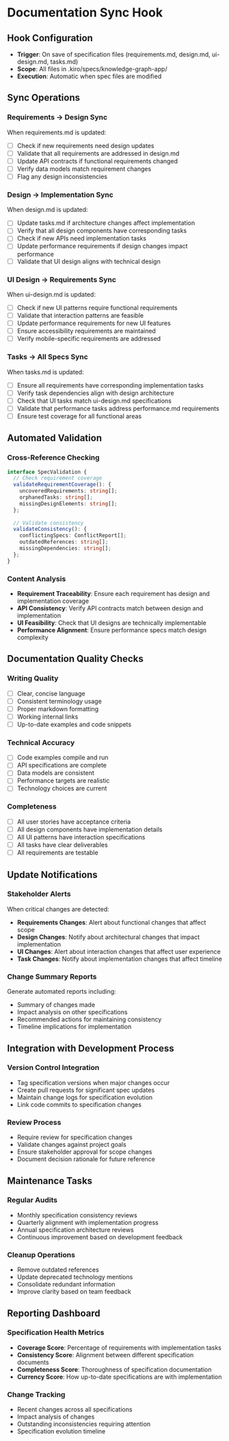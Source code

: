 # Documentation Sync Hook

## Hook Configuration
- **Trigger**: On save of specification files (requirements.md, design.md, ui-design.md, tasks.md)
- **Scope**: All files in .kiro/specs/knowledge-graph-app/
- **Execution**: Automatic when spec files are modified

## Sync Operations

### Requirements → Design Sync
When requirements.md is updated:
- [ ] Check if new requirements need design updates
- [ ] Validate that all requirements are addressed in design.md
- [ ] Update API contracts if functional requirements changed
- [ ] Verify data models match requirement changes
- [ ] Flag any design inconsistencies

### Design → Implementation Sync
When design.md is updated:
- [ ] Update tasks.md if architecture changes affect implementation
- [ ] Verify that all design components have corresponding tasks
- [ ] Check if new APIs need implementation tasks
- [ ] Update performance requirements if design changes impact performance
- [ ] Validate that UI design aligns with technical design

### UI Design → Requirements Sync
When ui-design.md is updated:
- [ ] Check if new UI patterns require functional requirements
- [ ] Validate that interaction patterns are feasible
- [ ] Update performance requirements for new UI features
- [ ] Ensure accessibility requirements are maintained
- [ ] Verify mobile-specific requirements are addressed

### Tasks → All Specs Sync
When tasks.md is updated:
- [ ] Ensure all requirements have corresponding implementation tasks
- [ ] Verify task dependencies align with design architecture
- [ ] Check that UI tasks match ui-design.md specifications
- [ ] Validate that performance tasks address performance.md requirements
- [ ] Ensure test coverage for all functional areas

## Automated Validation

### Cross-Reference Checking
```typescript
interface SpecValidation {
  // Check requirement coverage
  validateRequirementCoverage(): {
    uncoveredRequirements: string[];
    orphanedTasks: string[];
    missingDesignElements: string[];
  };
  
  // Validate consistency
  validateConsistency(): {
    conflictingSpecs: ConflictReport[];
    outdatedReferences: string[];
    missingDependencies: string[];
  };
}
```

### Content Analysis
- **Requirement Traceability**: Ensure each requirement has design and implementation coverage
- **API Consistency**: Verify API contracts match between design and implementation
- **UI Feasibility**: Check that UI designs are technically implementable
- **Performance Alignment**: Ensure performance specs match design complexity

## Documentation Quality Checks

### Writing Quality
- [ ] Clear, concise language
- [ ] Consistent terminology usage
- [ ] Proper markdown formatting
- [ ] Working internal links
- [ ] Up-to-date examples and code snippets

### Technical Accuracy
- [ ] Code examples compile and run
- [ ] API specifications are complete
- [ ] Data models are consistent
- [ ] Performance targets are realistic
- [ ] Technology choices are current

### Completeness
- [ ] All user stories have acceptance criteria
- [ ] All design components have implementation details
- [ ] All UI patterns have interaction specifications
- [ ] All tasks have clear deliverables
- [ ] All requirements are testable

## Update Notifications

### Stakeholder Alerts
When critical changes are detected:
- **Requirements Changes**: Alert about functional changes that affect scope
- **Design Changes**: Notify about architectural changes that impact implementation
- **UI Changes**: Alert about interaction changes that affect user experience
- **Task Changes**: Notify about implementation changes that affect timeline

### Change Summary Reports
Generate automated reports including:
- Summary of changes made
- Impact analysis on other specifications
- Recommended actions for maintaining consistency
- Timeline implications for implementation

## Integration with Development Process

### Version Control Integration
- Tag specification versions when major changes occur
- Create pull requests for significant spec updates
- Maintain change logs for specification evolution
- Link code commits to specification changes

### Review Process
- Require review for specification changes
- Validate changes against project goals
- Ensure stakeholder approval for scope changes
- Document decision rationale for future reference

## Maintenance Tasks

### Regular Audits
- Monthly specification consistency reviews
- Quarterly alignment with implementation progress
- Annual specification architecture reviews
- Continuous improvement based on development feedback

### Cleanup Operations
- Remove outdated references
- Update deprecated technology mentions
- Consolidate redundant information
- Improve clarity based on team feedback

## Reporting Dashboard

### Specification Health Metrics
- **Coverage Score**: Percentage of requirements with implementation tasks
- **Consistency Score**: Alignment between different specification documents
- **Completeness Score**: Thoroughness of specification documentation
- **Currency Score**: How up-to-date specifications are with implementation

### Change Tracking
- Recent changes across all specifications
- Impact analysis of changes
- Outstanding inconsistencies requiring attention
- Specification evolution timeline